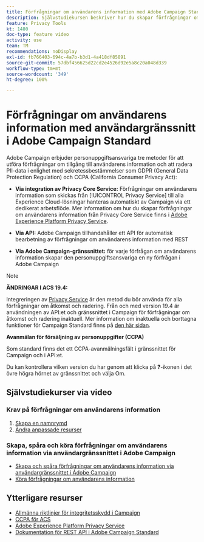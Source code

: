 ```yaml
---
title: Förfrågningar om användarens information med Adobe Campaign Standard (ACS) – översikt
description: Självstudiekursen beskriver hur du skapar förfrågningar om användarens information via Adobe Campaign Standard.
feature: Privacy Tools
kt: 1480
doc-type: feature video
activity: use
team: TM
recommendations: noDisplay
exl-id: fb766403-694c-4a7b-b3d1-4a418df85891
source-git-commit: 57dbf456625d22cd2e4526d92e5a8c20a048d339
workflow-type: tm+mt
source-wordcount: '349'
ht-degree: 100%

---
```


# Förfrågningar om användarens information med användargränssnitt i Adobe Campaign Standard

Adobe Campaign erbjuder personuppgiftsansvariga tre metoder för att utföra förfrågningar om tillgång till användarens information och att radera PII-data i enlighet med sekretessbestämmelser som GDPR (General Data Protection Regulation) och CCPA (California Consumer Privacy Act):

* **Via integration av Privacy Core Service:** Förfrågningar om användarens information som skickas från [!UICONTROL Privacy Service] till alla Experience Cloud-lösningar hanteras automatiskt av Campaign via ett dedikerat arbetsflöde. Mer information om hur du skapar förfrågningar om användarens information från Privacy Core Service finns i [Adobe Experience Platform Privacy Service](https://www.adobe.io/apis/experienceplatform/gdpr.html).

* **Via API:** Adobe Campaign tillhandahåller ett API för automatisk bearbetning av förfrågningar om användarens information med REST

* **Via Adobe Campaign-gränssnittet:** för varje förfrågan om användarens information skapar den personuppgiftsansvariga en ny förfrågan i Adobe Campaign

>[!NOTE]
>
> **ÄNDRINGAR I ACS 19.4:**
> 
> Integreringen av [Privacy Service](https://www.adobe.io/apis/experienceplatform/gdpr.html) är den metod du bör använda för alla förfrågningar om åtkomst och radering. Från och med version 19.4 är användningen av API:et och gränssnittet i Campaign för förfrågningar om åtkomst och radering inaktuell. Mer information om inaktuella och borttagna funktioner för Campaign Standard finns på [den här sidan](https://experienceleague.adobe.com/docs/campaign-standard/using/release-notes/deprecated-features.html?lang=sv).
>
>**Avanmälan för försäljning av personuppgifter (CCPA)**
>
> Som standard finns det ett CCPA-avanmälningsfält i gränssnittet för Campaign och i API:et.
>
> Du kan kontrollera vilken version du har genom att klicka på **?**-ikonen i det övre högra hörnet av gränssnittet och välja Om.

## Självstudiekurser via video

### Krav på förfrågningar om användarens information

1. [Skapa en namnrymd](/help/privacy/namespaces-for-privacy-requests.md)
1. [Ändra anpassade resurser](/help/privacy/custom-resources-for-privacy-requests.md)

### Skapa, spåra och köra förfrågningar om användarens information via användargränssnittet i Adobe Campaign

* [Skapa och spåra förfrågningar om användarens information via användargränssnittet i Adobe Campaign](/help/privacy/create-and-track-privacy-requests.md)
* [Köra förfrågningar om användarens information](/help/privacy/execute-privacy-requests.md)

## Ytterligare resurser

* [Allmänna riktlinjer för integritetsskydd i Campaign](https://experienceleague.adobe.com/docs/campaign-classic/using/getting-started/privacy/privacy-management.html?lang=sv#getting-started)
* [CCPA för ACS](https://experienceleague.adobe.com/docs/campaign-standard/using/getting-started/privacy/privacy-requests.html?lang=sv#privacy-requests)
* [Adobe Experience Platform Privacy Service](https://www.adobe.io/apis/experienceplatform/gdpr.html)
* [Dokumentation för REST API i Adobe Campaign Standard](https://final-docs.campaign.adobe.com/doc/standard/en/api/ACS_API.html#privacy-management)
